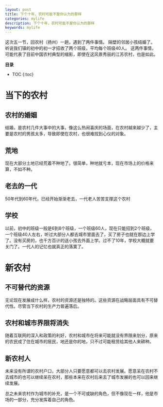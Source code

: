 ```yaml
---
layout: post
title: 下个十年，农村可能不是你认为的那样
categories: mylife
description: 下个十年，农村可能不是你认为的那样
keywords: mylife
---
```


这次五一节，回农村（扬州）一趟，遇到了两件事情。
隔壁的邻居小孩结婚了。
听说我们镇的初中的初一才招收了两个班级，平均每个班级40人。
这两件事情，可能代表了目前中国农村典型的缩影，即使在这风景秀丽的江苏农村，也是如此。

**目录**

* TOC
{:toc}

# 当下的农村

## 农村的婚姻
结婚，是农村几件大事中的大事，像这么热闹喜庆的场面，在农村越来越少了，主要是农村的男孩太多，导致即使在农村，也很难找到心仪的对象。

## 荒地
现在大部分土地已经荒着不种地了。很简单，种地就亏本，现在市场上的价格来算，不如不种。


## 老去的一代
50年代到60年代，已经开始渐渐老去，一代老人苦苦支撑这个农村


## 学校
以前，初中的班级一般是6到8个班级，一个班级60人，现在只能招到2个班级，一个班级40人左右，听过大部分人都去城市里面去了，买了房子也就在那边上学了。没有买房的，也千方百计的送小孩去外面上学。过不了10年，学校大概就要关门了。一代人的记忆也就真正的落寞了。
 
# 新农村

## 不可替代的资源
无论现在发展成什么样，农村的资源还是独特的。这些资源在战略层面具有不可替代性。尽管当下农村的生产力普遍落后。


## 农村和城市界限将消失
随着互联网的深入和政策的利好，农村和城市在将来可能就没有界限来划分，原来的农民成了住在城市的居民，地还是你的地，只不过可能租赁给其他人来耕种。

## 新农村人
未来没有所谓的农村户口，大部分人只要愿意都可以去农村发展。愿意呆在农村不去城市的也可以继续呆在农村，那些本来在农村后来去了城市发展的也可以回来继续发展。

总之未来农村作为城市的补充，是一个不可或缺的角色，但不像现在一样，他是市场的一部分，充分发挥着自己的角色。





